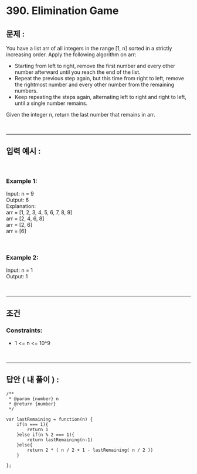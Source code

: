 # 390. Elimination Game

## 문제 :

You have a list arr of all integers in the range [1, n] sorted in a strictly increasing order. Apply the following algorithm on arr:

- Starting from left to right, remove the first number and every other number afterward until you reach the end of the list.
- Repeat the previous step again, but this time from right to left, remove the rightmost number and every other number from the remaining numbers.
- Keep repeating the steps again, alternating left to right and right to left, until a single number remains.

Given the integer n, return the last number that remains in arr.

<br/>

---

## 입력 예시 :

<br/>

### Example 1:

Input: n = 9
<br/>
Output: 6
<br/>
Explanation:
<br/>
arr = [1, 2, 3, 4, 5, 6, 7, 8, 9]
<br/>
arr = [2, 4, 6, 8]
<br/>
arr = [2, 6]
<br/>
arr = [6]

<br/>

### Example 2:

Input: n = 1
<br/>
Output: 1

<br/>

---

## 조건

### Constraints:

- 1 <= n <= 10^9

<br/>

---

## 답안 ( 내 풀이 ) :

```
/**
 * @param {number} n
 * @return {number}
 */

var lastRemaining = function(n) {
    if(n === 1){
        return 1
    }else if(n % 2 === 1){
        return lastRemaining(n-1)
    }else{
        return 2 * ( n / 2 + 1 - lastRemaining( n / 2 ))
    }

};

```
